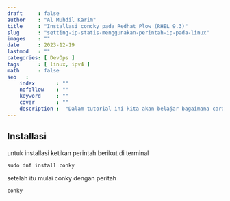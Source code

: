 ```yaml
---
draft     : false
author    : "Al Muhdil Karim"
title     : "Installasi concky pada Redhat Plow (RHEL 9.3)"
slug      : "setting-ip-statis-menggunakan-perintah-ip-pada-linux"
images    : ""
date      : 2023-12-19
lastmod   : ""
categories: [ DevOps ]
tags      : [ linux, ipv4 ]
math      : false
seo   :
    index       : ""
    nofollow    : ""
    keyword     : ""
    cover       : ""
    description :  "Dalam tutorial ini kita akan belajar bagaimana cara installasi concky pada redhat 9. Conky adalah aplikasi untuk montoring pengguaan resource"
---
```


## Installasi

untuk installasi ketikan perintah berikut di terminal

```shell
sudo dnf install conky
```

setelah itu mulai conky dengan peritah



```shell
conky
```


